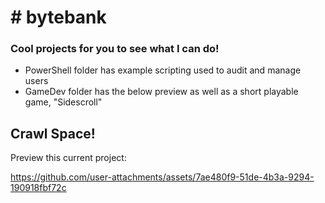 <h1># bytebank</h1>
<h3>Cool projects for you to see what I can do!</h3>

<ul>
  <li>
    PowerShell folder has example scripting used to audit and manage users
  </li>
  <li>
    GameDev folder has the below preview as well as a short playable game, "Sidescroll"
  </li>
</ul>

<h2>Crawl Space!</h2>
<p>Preview this current project:</p>

https://github.com/user-attachments/assets/7ae480f9-51de-4b3a-9294-190918fbf72c


